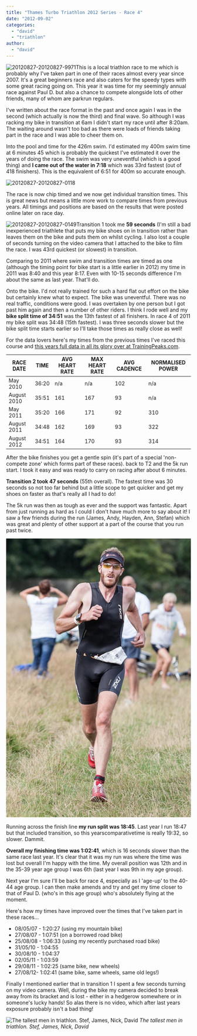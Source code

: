 ```yaml
---
title: "Thames Turbo Triathlon 2012 Series - Race 4"
date: "2012-09-02"
categories: 
  - "david"
  - "triathlon"
author: 
  - "david"
---
```


![](/images/2012/20120827-20120827-9971-266x400.jpg "20120827-20120827-9971")This is a local triathlon race to me which is probably why I've taken part in one of their races almost every year since 2007. It's a great beginners race and also caters for the speedy types with some great racing going on. This year it was time for my seemingly annual race against Paul D. but also a chance to compete alongside lots of other friends, many of whom are parkrun regulars.

I've written about the race format in the past and once again I was in the second (which actually is now the third) and final wave. So although I was racking my bike in transition at 6am I didn't start my race until after 8:20am. The waiting around wasn't too bad as there were loads of friends taking part in the race and I was able to cheer them on.

Into the pool and time for the 426m swim. I'd estimated my 400m swim time at 6 minutes 45 which is probably the quickest I've estimated it over the years of doing the race. The swim was very uneventful (which is a good thing) and **I came out of the water in 7:18** which was 33rd fastest (out of 418 finishers). This is the equivalent of 6:51 for 400m so accurate enough.

![](/images/2012/20120827-20120827-0118-640x640.jpg "20120827-20120827-0118")

The race is now chip timed and we now get individual transition times. This is great news but means a little more work to compare times from previous years. All timings and positions are based on the results that were posted online later on race day.

![](/images/2012/20120827-20120827-0149-266x400.jpg "20120827-20120827-0149")Transition 1 took me **59 seconds** (I'm still a bad inexperienced triathlete that puts my bike shoes on in transition rather than leaves them on the bike and puts them on whilst cycling. I also lost a couple of seconds turning on the video camera that I attached to the bike to film the race. I was 43rd quickest (or slowest) in transition.

Comparing to 2011 where swim and transition times are timed as one (although the timing point for bike start is a little earlier in 2012) my time in 2011 was 8:40 and this year 8:17. Even with 10-15 seconds difference I'm about the same as last year. That'll do.

Onto the bike. I'd not really trained for such a hard flat out effort on the bike but certainly knew what to expect. The bike was uneventful. There was no real traffic, conditions were good. I was overtaken by one person but I got past him again and then a number of other riders. I think I rode well and my **bike split time of 34:51** was the 13th fastest of all finishers. In race 4 of 2011 my bike split was 34:48 (15th fastest). I was three seconds slower but the bike split time starts earlier so I'll take those times as really close as well!

For the data lovers here's my times from the previous times I've raced this course and [this years full data in all its glory over at TrainingPeaks.com](http://www.trainingpeaks.com/av/SNC2CAMSQBXTCQ356DMVRVHG4M).

| RACE DATE | TIME | AVG HEART RATE | MAX HEART RATE | AVG CADENCE | NORMALISED POWER |
| --- | --- | --- | --- | --- | --- |
| May 2010 | 36:20 | n/a | n/a | 102 | n/a |
| August 2010 | 35:51 | 161 | 167 | 93 | n/a |
| May 2011 | 35:20 | 166 | 171 | 92 | 310 |
| August 2011 | 34:48 | 162 | 169 | 93 | 322 |
| August 2012 | 34:51 | 164 | 170 | 93 | 314 |

After the bike finishes you get a gentle spin (it's part of a special 'non-compete zone' which forms part of these races). back to T2 and the 5k run start. I took it easy and was ready to carry on racing after about 6 minutes.

**Transition 2 took 47 seconds** (55th overall). The fastest time was 30 seconds so not too far behind but a little scope to get quicker and get my shoes on faster as that's really all I had to do!

The 5k run was then as tough as ever and the support was fantastic. Apart from just running as hard as I could I don't have much more to say about it! I saw a few friends during the run (James, Andy, Hayden, Ann, Stefan) which was great and plenty of other support at a part of the course that you run past twice.

![](/images/2012/20120827-20120827-0207.jpg "20120827-20120827-0207")

Running across the finish line **my run split was 18:45**. Last year I run 18:47 but that included transition, so this yearscomparativetime is really 19:32, so slower. Dammit.

**Overall my finishing time was 1:02:41**, which is 16 seconds slower than the same race last year. It's clear that it was my run was where the time was lost but overall I'm happy with the time. My overall position was 12th and in the 35-39 year age group I was 6th (last year I was 9th in my age group).

Next year I'm sure I'll be back for race 4, especially as I 'age-up' to the 40-44 age group. I can then make amends and try and get my time closer to that of Paul D. (who's in this age group) who's absolutely flying at the moment.

Here's how my times have improved over the times that I've taken part in these races...

- 08/05/07 - 1:20:27 (using my mountain bike)
- 27/08/07 - 1:07:51 (on a borrowed road bike)
- 25/08/08 - 1:06:33 (using my recently purchased road bike)
- 31/05/10 - 1:04:55
- 30/08/10 - 1:04:37
- 02/05/11 - 1:03:59
- 29/08/11 - 1:02:25 (same bike, new wheels)
- 27/08/12- 1:02:41 (same bike, same wheels, same old legs!)

Finally I mentioned earlier that in transition 1 I spent a few seconds turning on my video camera. Well, during the bike my camera decided to break away from its bracket and is lost - either in a hedgerow somewhere or in someone's lucky hands! So alas there is no video, which after last years exposure probably isn't a bad thing!

![The tallest men in triathlon. Stef, James, Nick, David](/images/2012/20120827-20120827-9544-640x426.jpg)
*The tallest men in triathlon. Stef, James, Nick, David*
